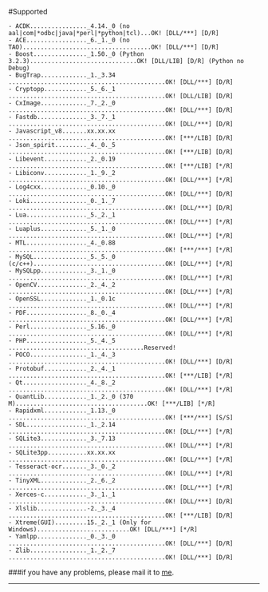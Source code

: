 #Supported

    - ACDK................_4.14._0 (no aal|com|*odbc|java|*perl|*python|tcl)...OK! [DLL/***] [D/R]  
    - ACE................._6._1._0 (no TAO)....................................OK! [DLL/***] [D/R]  
    - Boost..............._1.50._0 (Python 3.2.3)..............................OK! [DLL/LIB] [D/R] (Python no Debug)  
    - BugTrap............._1._3.34 ............................................OK! [DLL/***] [D/R]  
    - Cryptopp............_5._6._1 ............................................OK! [DLL/LIB] [D/R]  
    - CxImage............._7._2._0 ............................................OK! [DLL/***] [D/R]  
    - Fastdb.............._3._7._1 ............................................OK! [DLL/***] [D/R]  
    - Javascript_v8.......xx.xx.xx ............................................OK! [***/LIB] [D/R]  
    - Json_spirit........._4._0._5 ............................................OK! [***/LIB] [D/R]  
    - Libevent............_2._0.19 ............................................OK! [***/LIB] [*/R]  
    - Libiconv............_1._9._2 ............................................OK! [DLL/***] [*/R]  
    - Log4cxx............._0.10._0 ............................................OK! [DLL/***] [D/R]  
    - Loki................_0._1._7 ............................................OK! [DLL/***] [D/R]  
    - Lua................._5._2._1 ............................................OK! [DLL/***] [*/R]  
    - Luaplus............._5._1._0 ............................................OK! [DLL/***] [*/R]  
    - MTL................._4._0.88 ............................................OK! [***/***] [*/R]  
    - MySQL..............._5._5._0 (c/c++).....................................OK! [DLL/***] [*/R]  
    - MySQLpp............._3._1._0 ............................................OK! [DLL/***] [*/R]  
    - OpenCV.............._2._4._2 ............................................OK! [DLL/***] [*/R]   
    - OpenSSL............._1._0.1c ............................................OK! [DLL/***] [*/R]   
    - PDF................._8._0._4 ............................................OK! [DLL/***] [*/R]  
    - Perl................_5.16._0 ............................................OK! [DLL/***] [*/R]  
    - PHP................._5._4._5 ......................................Reserved!  
    - POCO................_1._4._3 ............................................OK! [DLL/***] [D/R]  
    - Protobuf............_2._4._1 ............................................OK! [***/LIB] [*/R]  
    - Qt.................._4._8._2 ............................................OK! [DLL/***] [*/R]  
    - QuantLib............_1._2._0 (370 M).....................................OK! [***/LIB] [*/R]  
    - Rapidxml............_1.13._0 ............................................OK! [***/***] [S/S]  
    - SDL................._1._2.14 ............................................OK! [DLL/***] [*/R]  
    - SQLite3............._3._7.13 ............................................OK! [DLL/***] [*/R]  
    - SQLite3pp...........xx.xx.xx ............................................OK! [DLL/***] [*/R]  
    - Tesseract-ocr......._3._0._2 ............................................OK! [DLL/***] [*/R]  
    - TinyXML............._2._6._2 ............................................OK! [DLL/***] [*/R]  
    - Xerces-c............_3._1._1 ............................................OK! [DLL/***] [D/R]  
    - Xlslib..............-2._3._4 ............................................OK! [***/LIB] [D/R]  
    - Xtreme(GUI).........15._2._1 (Only for Windows)..........................OK! [DLL/***] [*/R]  
    - Yamlpp.............._0._3._0 ............................................OK! [DLL/***] [D/R]  
    - Zlib................_1._2._7 ............................................OK! [DLL/***] [D/R]   

###if you have any problems, please mail it to [me](mailto:wisbyme@gmail.com).  
- - -

